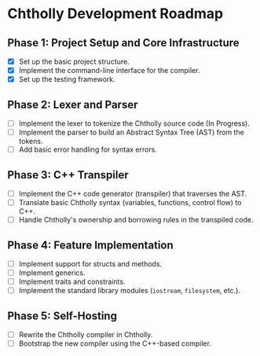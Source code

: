 # Chtholly Development Roadmap

## Phase 1: Project Setup and Core Infrastructure

- [x] Set up the basic project structure.
- [x] Implement the command-line interface for the compiler.
- [x] Set up the testing framework.

## Phase 2: Lexer and Parser

- [ ] Implement the lexer to tokenize the Chtholly source code (In Progress).
- [ ] Implement the parser to build an Abstract Syntax Tree (AST) from the tokens.
- [ ] Add basic error handling for syntax errors.

## Phase 3: C++ Transpiler

- [ ] Implement the C++ code generator (transpiler) that traverses the AST.
- [ ] Translate basic Chtholly syntax (variables, functions, control flow) to C++.
- [ ] Handle Chtholly's ownership and borrowing rules in the transpiled code.

## Phase 4: Feature Implementation

- [ ] Implement support for structs and methods.
- [ ] Implement generics.
- [ ] Implement traits and constraints.
- [ ] Implement the standard library modules (`iostream`, `filesystem`, etc.).

## Phase 5: Self-Hosting

- [ ] Rewrite the Chtholly compiler in Chtholly.
- [ ] Bootstrap the new compiler using the C++-based compiler.
